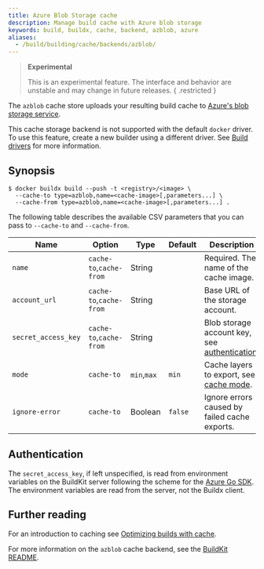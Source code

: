 ```yaml
---
title: Azure Blob Storage cache
description: Manage build cache with Azure blob storage
keywords: build, buildx, cache, backend, azblob, azure
aliases:
  - /build/building/cache/backends/azblob/
---
```


> **Experimental**
>
> This is an experimental feature. The interface and behavior are unstable and
> may change in future releases.
{ .restricted }

The `azblob` cache store uploads your resulting build cache to
[Azure's blob storage service](https://azure.microsoft.com/en-us/services/storage/blobs/).

This cache storage backend is not supported with the default `docker` driver.
To use this feature, create a new builder using a different driver. See
[Build drivers](../../drivers/_index.md) for more information.

## Synopsis

```console
$ docker buildx build --push -t <registry>/<image> \
  --cache-to type=azblob,name=<cache-image>[,parameters...] \
  --cache-from type=azblob,name=<cache-image>[,parameters...] .
```

The following table describes the available CSV parameters that you can pass to
`--cache-to` and `--cache-from`.

| Name                | Option                  | Type        | Default | Description                                        |
| ------------------- | ----------------------- | ----------- | ------- | -------------------------------------------------- |
| `name`              | `cache-to`,`cache-from` | String      |         | Required. The name of the cache image.             |
| `account_url`       | `cache-to`,`cache-from` | String      |         | Base URL of the storage account.                   |
| `secret_access_key` | `cache-to`,`cache-from` | String      |         | Blob storage account key, see [authentication][1]. |
| `mode`              | `cache-to`              | `min`,`max` | `min`   | Cache layers to export, see [cache mode][2].       |
| `ignore-error`      | `cache-to`              | Boolean     | `false` | Ignore errors caused by failed cache exports.      |

[1]: #authentication
[2]: _index.md#cache-mode

## Authentication

The `secret_access_key`, if left unspecified, is read from environment variables
on the BuildKit server following the scheme for the
[Azure Go SDK](https://docs.microsoft.com/en-us/azure/developer/go/azure-sdk-authentication).
The environment variables are read from the server, not the Buildx client.

## Further reading

For an introduction to caching see [Optimizing builds with cache](../_index.md).

For more information on the `azblob` cache backend, see the
[BuildKit README](https://github.com/moby/buildkit#azure-blob-storage-cache-experimental).
